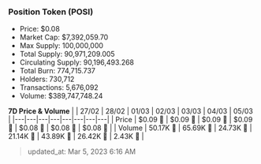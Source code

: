 
  ### Position Token (POSI)
  - Price: $0.08
  - Market Cap: $7,392,059.70
  - Max Supply: 100,000,000
  - Total Supply: 90,971,209.005
  - Circulating Supply: 90,196,493.268
  - Total Burn: 774,715.737
  - Holders: 730,712
  - Transactions: 5,676,092
  - Volume: $389,747,748.24

  **7D Price & Volume**
  | | 27&#x2F;02 | 28&#x2F;02 | 01&#x2F;03 | 02&#x2F;03 | 03&#x2F;03 | 04&#x2F;03 | 05&#x2F;03 |
  |---|---|---|---|---|---|---|---|
  | Price | $0.09 🔻 | $0.09 🚀 | $0.09 🚀 | $0.09 🔻 | $0.08 🔻 | $0.08 🔻 | $0.08 🚀 |
  | Volume | 50.17K 🔻 | 65.69K 🚀 | 24.73K 🔻 | 21.14K 🔻 | 43.89K 🚀 | 26.42K 🔻 | 2.43K 🔻 |

  > updated_at: Mar 5, 2023 6:16 AM
